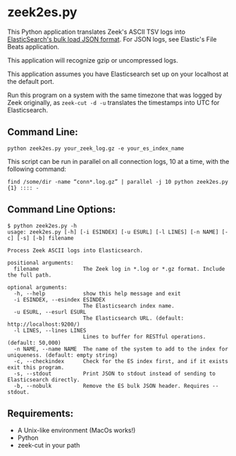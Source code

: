 # zeek2es.py

This Python application translates Zeek's ASCII TSV
logs into [ElasticSearch's bulk load JSON format](https://www.elastic.co/guide/en/elasticsearch/reference/current/getting-started.html#add-multiple-documents).
For JSON logs, see Elastic's File Beats application.

This application will recognize gzip or uncompressed logs.

This application assumes you have Elasticsearch set up on your
localhost at the default port.

Run this program on a system with the same timezone that was logged
by Zeek originally, as `zeek-cut -d -u` translates the timestamps into 
UTC for Elasticsearch.

## Command Line:

```
python zeek2es.py your_zeek_log.gz -e your_es_index_name
```

This script can be run in parallel on all connection logs, 10 at a time, with the following command:

```
find /some/dir -name “conn*.log.gz” | parallel -j 10 python zeek2es.py {1} :::: -
```

## Command Line Options:

```
$ python zeek2es.py -h
usage: zeek2es.py [-h] [-i ESINDEX] [-u ESURL] [-l LINES] [-n NAME] [-c] [-s] [-b] filename

Process Zeek ASCII logs into Elasticsearch.

positional arguments:
  filename              The Zeek log in *.log or *.gz format. Include the full path.

optional arguments:
  -h, --help            show this help message and exit
  -i ESINDEX, --esindex ESINDEX
                        The Elasticsearch index name.
  -u ESURL, --esurl ESURL
                        The Elasticsearch URL. (default: http://localhost:9200/)
  -l LINES, --lines LINES
                        Lines to buffer for RESTful operations. (default: 50,000)
  -n NAME, --name NAME  The name of the system to add to the index for uniqueness. (default: empty string)
  -c, --checkindex      Check for the ES index first, and if it exists exit this program.
  -s, --stdout          Print JSON to stdout instead of sending to Elasticsearch directly.
  -b, --nobulk          Remove the ES bulk JSON header. Requires --stdout.
```

## Requirements:

- A Unix-like environment (MacOs works!)
- Python
- zeek-cut in your path